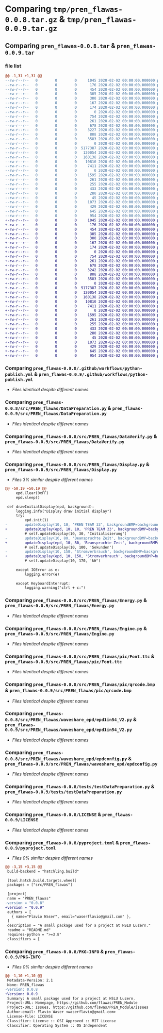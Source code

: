 # Comparing `tmp/pren_flawas-0.0.8.tar.gz` & `tmp/pren_flawas-0.0.9.tar.gz`

## Comparing `pren_flawas-0.0.8.tar` & `pren_flawas-0.0.9.tar`

### file list

```diff
@@ -1,31 +1,31 @@
--rw-r--r--   0        0        0     1045 2020-02-02 00:00:00.000000 pren_flawas-0.0.8/.github/workflows/python-publish.yml
--rw-r--r--   0        0        0      176 2020-02-02 00:00:00.000000 pren_flawas-0.0.8/.idea/.gitignore
--rw-r--r--   0        0        0      454 2020-02-02 00:00:00.000000 pren_flawas-0.0.8/.idea/Python-Shelly-Statistics.iml
--rw-r--r--   0        0        0      305 2020-02-02 00:00:00.000000 pren_flawas-0.0.8/.idea/misc.xml
--rw-r--r--   0        0        0      300 2020-02-02 00:00:00.000000 pren_flawas-0.0.8/.idea/modules.xml
--rw-r--r--   0        0        0      167 2020-02-02 00:00:00.000000 pren_flawas-0.0.8/.idea/vcs.xml
--rw-r--r--   0        0        0      174 2020-02-02 00:00:00.000000 pren_flawas-0.0.8/.idea/inspectionProfiles/profiles_settings.xml
--rw-r--r--   0        0        0        0 2020-02-02 00:00:00.000000 pren_flawas-0.0.8/src/__init__.py
--rw-r--r--   0        0        0      754 2020-02-02 00:00:00.000000 pren_flawas-0.0.8/src/PREN_flawas/DataPreparation.py
--rw-r--r--   0        0        0      261 2020-02-02 00:00:00.000000 pren_flawas-0.0.8/src/PREN_flawas/DataSend.py
--rw-r--r--   0        0        0      678 2020-02-02 00:00:00.000000 pren_flawas-0.0.8/src/PREN_flawas/DataVerify.py
--rw-r--r--   0        0        0     3227 2020-02-02 00:00:00.000000 pren_flawas-0.0.8/src/PREN_flawas/Display.py
--rw-r--r--   0        0        0      808 2020-02-02 00:00:00.000000 pren_flawas-0.0.8/src/PREN_flawas/Energy.py
--rw-r--r--   0        0        0     3583 2020-02-02 00:00:00.000000 pren_flawas-0.0.8/src/PREN_flawas/Engine.py
--rw-r--r--   0        0        0        0 2020-02-02 00:00:00.000000 pren_flawas-0.0.8/src/PREN_flawas/__init__.py
--rw-r--r--   0        0        0  5177387 2020-02-02 00:00:00.000000 pren_flawas-0.0.8/src/PREN_flawas/pic/Font.ttc
--rw-r--r--   0        0        0   120054 2020-02-02 00:00:00.000000 pren_flawas-0.0.8/src/PREN_flawas/pic/background.bmp
--rw-r--r--   0        0        0   160138 2020-02-02 00:00:00.000000 pren_flawas-0.0.8/src/PREN_flawas/pic/qrcode.bmp
--rw-r--r--   0        0        0    10810 2020-02-02 00:00:00.000000 pren_flawas-0.0.8/src/PREN_flawas/waveshare_epd/epd1in54_V2.py
--rw-r--r--   0        0        0     7411 2020-02-02 00:00:00.000000 pren_flawas-0.0.8/src/PREN_flawas/waveshare_epd/epdconfig.py
--rw-r--r--   0        0        0        0 2020-02-02 00:00:00.000000 pren_flawas-0.0.8/tests/__init__.py
--rw-r--r--   0        0        0     1595 2020-02-02 00:00:00.000000 pren_flawas-0.0.8/tests/testDataPreparation.py
--rw-r--r--   0        0        0      261 2020-02-02 00:00:00.000000 pren_flawas-0.0.8/tests/testDataSend.py
--rw-r--r--   0        0        0      255 2020-02-02 00:00:00.000000 pren_flawas-0.0.8/tests/testDataVerify.py
--rw-r--r--   0        0        0      433 2020-02-02 00:00:00.000000 pren_flawas-0.0.8/tests/testEnergyTest.py
--rw-r--r--   0        0        0      280 2020-02-02 00:00:00.000000 pren_flawas-0.0.8/tests/testEngine.py
--rw-r--r--   0        0        0       45 2020-02-02 00:00:00.000000 pren_flawas-0.0.8/.gitignore
--rw-r--r--   0        0        0     1073 2020-02-02 00:00:00.000000 pren_flawas-0.0.8/LICENSE
--rw-r--r--   0        0        0      429 2020-02-02 00:00:00.000000 pren_flawas-0.0.8/README.md
--rw-r--r--   0        0        0      645 2020-02-02 00:00:00.000000 pren_flawas-0.0.8/pyproject.toml
--rw-r--r--   0        0        0      954 2020-02-02 00:00:00.000000 pren_flawas-0.0.8/PKG-INFO
+-rw-r--r--   0        0        0     1045 2020-02-02 00:00:00.000000 pren_flawas-0.0.9/.github/workflows/python-publish.yml
+-rw-r--r--   0        0        0      176 2020-02-02 00:00:00.000000 pren_flawas-0.0.9/.idea/.gitignore
+-rw-r--r--   0        0        0      454 2020-02-02 00:00:00.000000 pren_flawas-0.0.9/.idea/Python-Shelly-Statistics.iml
+-rw-r--r--   0        0        0      305 2020-02-02 00:00:00.000000 pren_flawas-0.0.9/.idea/misc.xml
+-rw-r--r--   0        0        0      300 2020-02-02 00:00:00.000000 pren_flawas-0.0.9/.idea/modules.xml
+-rw-r--r--   0        0        0      167 2020-02-02 00:00:00.000000 pren_flawas-0.0.9/.idea/vcs.xml
+-rw-r--r--   0        0        0      174 2020-02-02 00:00:00.000000 pren_flawas-0.0.9/.idea/inspectionProfiles/profiles_settings.xml
+-rw-r--r--   0        0        0        0 2020-02-02 00:00:00.000000 pren_flawas-0.0.9/src/__init__.py
+-rw-r--r--   0        0        0      754 2020-02-02 00:00:00.000000 pren_flawas-0.0.9/src/PREN_flawas/DataPreparation.py
+-rw-r--r--   0        0        0      261 2020-02-02 00:00:00.000000 pren_flawas-0.0.9/src/PREN_flawas/DataSend.py
+-rw-r--r--   0        0        0      678 2020-02-02 00:00:00.000000 pren_flawas-0.0.9/src/PREN_flawas/DataVerify.py
+-rw-r--r--   0        0        0     3242 2020-02-02 00:00:00.000000 pren_flawas-0.0.9/src/PREN_flawas/Display.py
+-rw-r--r--   0        0        0      808 2020-02-02 00:00:00.000000 pren_flawas-0.0.9/src/PREN_flawas/Energy.py
+-rw-r--r--   0        0        0     3583 2020-02-02 00:00:00.000000 pren_flawas-0.0.9/src/PREN_flawas/Engine.py
+-rw-r--r--   0        0        0        0 2020-02-02 00:00:00.000000 pren_flawas-0.0.9/src/PREN_flawas/__init__.py
+-rw-r--r--   0        0        0  5177387 2020-02-02 00:00:00.000000 pren_flawas-0.0.9/src/PREN_flawas/pic/Font.ttc
+-rw-r--r--   0        0        0   120054 2020-02-02 00:00:00.000000 pren_flawas-0.0.9/src/PREN_flawas/pic/background.bmp
+-rw-r--r--   0        0        0   160138 2020-02-02 00:00:00.000000 pren_flawas-0.0.9/src/PREN_flawas/pic/qrcode.bmp
+-rw-r--r--   0        0        0    10810 2020-02-02 00:00:00.000000 pren_flawas-0.0.9/src/PREN_flawas/waveshare_epd/epd1in54_V2.py
+-rw-r--r--   0        0        0     7411 2020-02-02 00:00:00.000000 pren_flawas-0.0.9/src/PREN_flawas/waveshare_epd/epdconfig.py
+-rw-r--r--   0        0        0        0 2020-02-02 00:00:00.000000 pren_flawas-0.0.9/tests/__init__.py
+-rw-r--r--   0        0        0     1595 2020-02-02 00:00:00.000000 pren_flawas-0.0.9/tests/testDataPreparation.py
+-rw-r--r--   0        0        0      261 2020-02-02 00:00:00.000000 pren_flawas-0.0.9/tests/testDataSend.py
+-rw-r--r--   0        0        0      255 2020-02-02 00:00:00.000000 pren_flawas-0.0.9/tests/testDataVerify.py
+-rw-r--r--   0        0        0      433 2020-02-02 00:00:00.000000 pren_flawas-0.0.9/tests/testEnergyTest.py
+-rw-r--r--   0        0        0      280 2020-02-02 00:00:00.000000 pren_flawas-0.0.9/tests/testEngine.py
+-rw-r--r--   0        0        0       45 2020-02-02 00:00:00.000000 pren_flawas-0.0.9/.gitignore
+-rw-r--r--   0        0        0     1073 2020-02-02 00:00:00.000000 pren_flawas-0.0.9/LICENSE
+-rw-r--r--   0        0        0      429 2020-02-02 00:00:00.000000 pren_flawas-0.0.9/README.md
+-rw-r--r--   0        0        0      645 2020-02-02 00:00:00.000000 pren_flawas-0.0.9/pyproject.toml
+-rw-r--r--   0        0        0      954 2020-02-02 00:00:00.000000 pren_flawas-0.0.9/PKG-INFO
```

### Comparing `pren_flawas-0.0.8/.github/workflows/python-publish.yml` & `pren_flawas-0.0.9/.github/workflows/python-publish.yml`

 * *Files identical despite different names*

### Comparing `pren_flawas-0.0.8/src/PREN_flawas/DataPreparation.py` & `pren_flawas-0.0.9/src/PREN_flawas/DataPreparation.py`

 * *Files identical despite different names*

### Comparing `pren_flawas-0.0.8/src/PREN_flawas/DataVerify.py` & `pren_flawas-0.0.9/src/PREN_flawas/DataVerify.py`

 * *Files identical despite different names*

### Comparing `pren_flawas-0.0.8/src/PREN_flawas/Display.py` & `pren_flawas-0.0.9/src/PREN_flawas/Display.py`

 * *Files 3% similar despite different names*

```diff
@@ -50,19 +50,19 @@
     epd.Clear(0xFF)
     epd.sleep()
 
 def drawInitialDisplay(epd, background):
     logging.info("Display draw initial display")
     try:
         epd.init(1)
-        updateDisplay(10, 10, 'PREN TEAM 33', backgroundBMP=background)
+        updateDisplay(epd, 10, 10, 'PREN TEAM 33', backgroundBMP=background)
         # self.updateDisplay(10, 30, 'Initialisierung')
-        updateDisplay(10, 80, 'Beanspruchte Zeit', backgroundBMP=background)
+        updateDisplay(epd, 10, 80, 'Beanspruchte Zeit', backgroundBMP=background)
         # self.updateDisplay(10, 100, 'Sekunden')
-        updateDisplay(10, 150, 'Stromverbrauch', backgroundBMP=background)
+        updateDisplay(epd, 10, 150, 'Stromverbrauch', backgroundBMP=background)
         # self.updateDisplay(10, 170, 'kW')
 
     except IOError as e:
         logging.error(e)
 
     except KeyboardInterrupt:
         logging.warning("ctrl + c:")
```

### Comparing `pren_flawas-0.0.8/src/PREN_flawas/Energy.py` & `pren_flawas-0.0.9/src/PREN_flawas/Energy.py`

 * *Files identical despite different names*

### Comparing `pren_flawas-0.0.8/src/PREN_flawas/Engine.py` & `pren_flawas-0.0.9/src/PREN_flawas/Engine.py`

 * *Files identical despite different names*

### Comparing `pren_flawas-0.0.8/src/PREN_flawas/pic/Font.ttc` & `pren_flawas-0.0.9/src/PREN_flawas/pic/Font.ttc`

 * *Files identical despite different names*

### Comparing `pren_flawas-0.0.8/src/PREN_flawas/pic/qrcode.bmp` & `pren_flawas-0.0.9/src/PREN_flawas/pic/qrcode.bmp`

 * *Files identical despite different names*

### Comparing `pren_flawas-0.0.8/src/PREN_flawas/waveshare_epd/epd1in54_V2.py` & `pren_flawas-0.0.9/src/PREN_flawas/waveshare_epd/epd1in54_V2.py`

 * *Files identical despite different names*

### Comparing `pren_flawas-0.0.8/src/PREN_flawas/waveshare_epd/epdconfig.py` & `pren_flawas-0.0.9/src/PREN_flawas/waveshare_epd/epdconfig.py`

 * *Files identical despite different names*

### Comparing `pren_flawas-0.0.8/tests/testDataPreparation.py` & `pren_flawas-0.0.9/tests/testDataPreparation.py`

 * *Files identical despite different names*

### Comparing `pren_flawas-0.0.8/LICENSE` & `pren_flawas-0.0.9/LICENSE`

 * *Files identical despite different names*

### Comparing `pren_flawas-0.0.8/pyproject.toml` & `pren_flawas-0.0.9/pyproject.toml`

 * *Files 0% similar despite different names*

```diff
@@ -3,15 +3,15 @@
 build-backend = "hatchling.build"
 
 [tool.hatch.build.targets.wheel]
 packages = ["src/PREN_flawas"]
 
 [project]
 name = "PREN_flawas"
-version = "0.0.8"
+version = "0.0.9"
 authors = [
   { name="Flavio Waser", email="waserflavio@gmail.com" },
 ]
 description = "A small package used for a project at HSLU Luzern."
 readme = "README.md"
 requires-python = ">=3.8"
 classifiers = [
```

### Comparing `pren_flawas-0.0.8/PKG-INFO` & `pren_flawas-0.0.9/PKG-INFO`

 * *Files 0% similar despite different names*

```diff
@@ -1,10 +1,10 @@
 Metadata-Version: 2.1
 Name: PREN_flawas
-Version: 0.0.8
+Version: 0.0.9
 Summary: A small package used for a project at HSLU Luzern.
 Project-URL: Homepage, https://github.com/flawas/PREN_Module
 Project-URL: Issues, https://github.com/flawas/PREN_Module/issues
 Author-email: Flavio Waser <waserflavio@gmail.com>
 License-File: LICENSE
 Classifier: License :: OSI Approved :: MIT License
 Classifier: Operating System :: OS Independent
```

